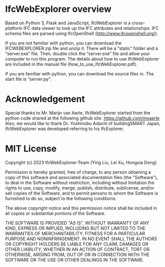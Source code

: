 # IfcWebExplorer overview

Based on Python 3, Flask and JavaScript, IfcWebExplorer is a cross-platform IFC data viewer to look up the IFC attributes and relationships. IFC schema files are parsed using IfcOpenShell (http://www.ifcopenshell.org/). 

If you are not familiar with python, you can download the IFCWEBEXPLORER.zip file and unzip it. There will be a “static” folder and a “server.exe” file. Then, double click the “server.exe” file and allow your computer to run this program. The details about how to use IfcWebExplorer are included in the manual file (how_to_use_IfcWebExplorer.pdf).

If you are familiar with python, you can download the source files in. The start file is “server.py”. 

# Acknowledgement
Special thanks to Mr. Marijn van Aerle, IfcWebExplorer started from the python code shared at the following github site.
https://github.com/mvaerle
Also, we would like to thank Dr. Yoshinobu Adachi of buildingSMART Japan, IfcWebExplorer was developed referring to his IfcExplorer. 

# MIT License
Copyright (c) 2023 IfcWebExplorer-Team (Ying Liu, Lei Xu, Hongxia Deng)

Permission is hereby granted, free of charge, to any person obtaining a copy of this software and associated documentation files (the "Software"), to deal in the Software without restriction, including without limitation the rights to use, copy, modify, merge, publish, distribute, sublicense, and/or sell copies of the Software, and to permit persons to whom the Software is furnished to do so, subject to the following conditions:

The above copyright notice and this permission notice shall be included in all copies or substantial portions of the Software.

THE SOFTWARE IS PROVIDED "AS IS", WITHOUT WARRANTY OF ANY KIND, EXPRESS OR IMPLIED, INCLUDING BUT NOT LIMITED TO THE WARRANTIES OF MERCHANTABILITY, FITNESS FOR A PARTICULAR PURPOSE AND NONINFRINGEMENT. IN NO EVENT SHALL THE AUTHORS OR COPYRIGHT HOLDERS BE LIABLE FOR ANY CLAIM, DAMAGES OR OTHER LIABILITY, WHETHER IN AN ACTION OF CONTRACT, TORT OR OTHERWISE, ARISING FROM, OUT OF OR IN CONNECTION WITH THE SOFTWARE OR THE USE OR OTHER DEALINGS IN THE SOFTWARE.
